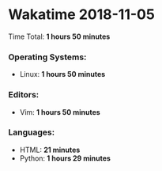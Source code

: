 # Wakatime 2018-11-05

Time Total: **1 hours 50 minutes**

### Operating Systems:
- Linux: **1 hours 50 minutes** 

### Editors:
- Vim: **1 hours 50 minutes** 

### Languages:
- HTML: **21 minutes** 
- Python: **1 hours 29 minutes** 

